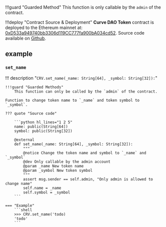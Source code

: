 !!!guard "Guarded Method"
    This function is only callable by the `admin` of the contract.


!!!deploy "Contract Source & Deployment"
    **Curve DAO Token** contract is deployed to the Ethereum mainnet at: [0xD533a949740bb3306d119CC777fa900bA034cd52](https://etherscan.io/address/0xD533a949740bb3306d119CC777fa900bA034cd52#code).
    Source code available on [Github](https://github.com/curvefi/curve-dao-contracts/blob/567927551903f71ce5a73049e077be87111963cc/contracts/ERC20CRV.vy).




## example

### `set_name`
!!! description "`CRV.set_name(_name: String[64], _symbol: String[32]):`"

    !!!guard "Guarded Methods"
        This function can only be called by the `admin` of the contract.

    Function to change token name to `_name` and token symbol to `_symbol`.

    ??? quote "Source code"

        ```python hl_lines="1 2 5"
        name: public(String[64])
        symbol: public(String[32])

        @external
        def set_name(_name: String[64], _symbol: String[32]):
            """
            @notice Change the token name and symbol to `_name` and `_symbol`
            @dev Only callable by the admin account
            @param _name New token name
            @param _symbol New token symbol
            """
            assert msg.sender == self.admin, "Only admin is allowed to change name"
            self.name = _name
            self.symbol = _symbol
        ```

    === "Example"
        ```shell
        >>> CRV.set_name('todo)
        'todo'
        ```
